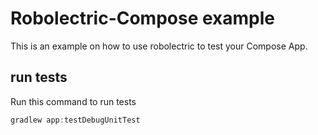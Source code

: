 # Robolectric-Compose example

This is an example on how to use robolectric to test your Compose App.

## run tests
Run this command to run tests
```groovy
gradlew app:testDebugUnitTest
```